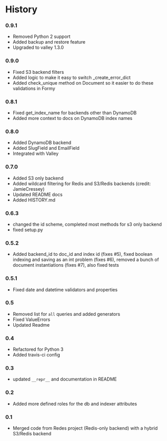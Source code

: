 # History

### 0.9.1

- Removed Python 2 support
- Added backup and restore feature
- Upgraded to valley 1.3.0

### 0.9.0

- Fixed S3 backend filters
- Added logic to make it easy to switch _create_error_dict
- Added check_unique method on Document so it easier to do these validations in Formy

### 0.8.1

- Fixed get_index_name for backends other than DynamoDB
- Added more context to docs on DynamoDB index names

### 0.8.0

- Added DynamoDB backend
- Added SlugField and EmailField
- Integrated with Valley
 
### 0.7.0

- Added S3 only backend
- Added wildcard filtering for Redis and S3/Redis backends (credit: JamieCressey)
- Updated README docs
- Added HISTORY.md

### 0.6.3

- changed the id scheme, completed most methods for s3 only backend
- fixed setup.py

### 0.5.2
- Added backend_id to doc_id and index id (fixes #5), fixed boolean indexing and saving as an int problem (fixes #6), removed a bunch of document instantiations (fixes #7), also fixed tests

### 0.5.1

- Fixed date and datetime validators and properties

### 0.5
- Removed list for ```all``` queries and added generators
- Fixed ValueErrors
- Updated Readme

### 0.4
- Refactored for Python 3
- Added travis-ci config

### 0.3

- updated ```__repr__``` and documentation in README

### 0.2

- Added more defined roles for the db and indexer attributes

### 0.1

- Merged code from Redes project (Redis-only backend) with a hybrid S3/Redis backend
